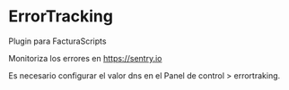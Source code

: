 # ErrorTracking
Plugin para FacturaScripts

Monitoriza los errores en https://sentry.io

Es necesario configurar el valor dns en el Panel de control > errortraking.
